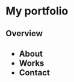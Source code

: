 <h1>My portfolio</h1>
<h2>Overview<h2>
<ul>
  <li>About</li>
  <li>Works</li>
  <li>Contact</li>
</ul>
